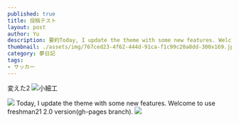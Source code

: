 ```yaml
---
published: true
title: 投稿テスト
layout: post
author: Yu 
description: 要約Today, I update the theme with some new features. Welcome to use freshman21 2.0 version(gh-pages branch).
thumbnail: ./assets/img/767ced23-4f62-444d-91ca-f1c99c20a8dd-300x169.jpg
category: 夢日記
tags:
- サッカー
---
```


変えた2
![]({{site.baseurl2}}/assets/img/767ced23-4f62-444d-91ca-f1c99c20a8dd-300x169.jpg)小細工

![](../diary/./assets/img/767ced23-4f62-444d-91ca-f1c99c20a8dd-300x169.jpg)
Today, I update the theme with some new features. Welcome to use freshman21 2.0 version(gh-pages branch).
![](https://karate-bakabon.github.io/diary/assets/img/767ced23-4f62-444d-91ca-f1c99c20a8dd-300x169.jpg)


